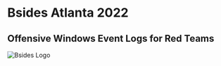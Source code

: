 # Bsides Atlanta 2022

## Offensive Windows Event Logs for Red Teams

![Bsides Logo](https://pbs.twimg.com/card_img/1560015133509828609/iECXuZ6I?format=png&name=large)
